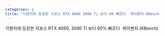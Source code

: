 ```yaml
---
categories: g
title: "긱벤치에 등장한 지포스 RTX 4090 3090 Ti 보다 60 빠르다  케이벤치 KBench"
---
```

긱벤치에 등장한 지포스 RTX 4090, 3090 Ti 보다 60% 빠르다&nbsp;&nbsp;케이벤치 (KBench)